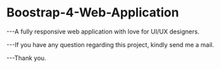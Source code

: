 # Boostrap-4-Web-Application

---A fully responsive web application with love for UI/UX designers.

---If you have any question regarding this project, kindly send me a mail.

---Thank you.
